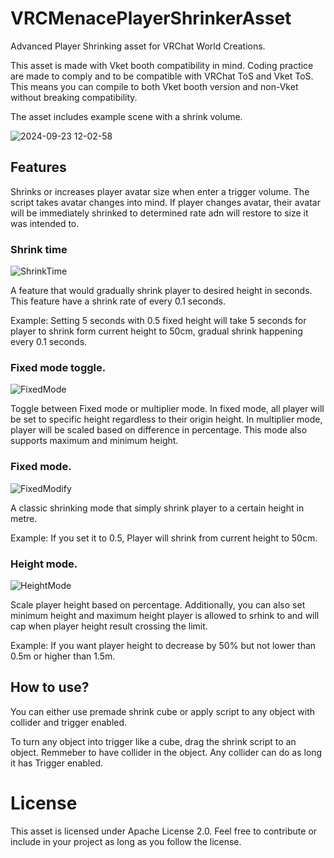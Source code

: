 # VRCMenacePlayerShrinkerAsset
 
Advanced Player Shrinking asset for VRChat World Creations.

This asset is made with Vket booth compatibility in mind. Coding practice are made to comply and to be compatible with VRChat ToS and Vket ToS. This means you can compile to both Vket booth version and non-Vket without breaking compatibility.

The asset includes example scene with a shrink volume.

![2024-09-23 12-02-58](https://github.com/user-attachments/assets/76201341-2dfc-4d41-92cd-48a4aecb0fd0)


## Features

Shrinks or increases player avatar size when enter a trigger volume.
The script takes avatar changes into mind. If player changes avatar, their avatar will be immediately shrinked to determined rate adn will restore to size it was intended to.

### Shrink time
![ShrinkTime](https://github.com/user-attachments/assets/711348e0-e10e-4e78-bf08-ea97af4a2733)

A feature that would gradually shrink player to desired height in seconds. This feature have a shrink rate of every 0.1 seconds.

Example: Setting 5 seconds with 0.5 fixed height will take 5 seconds for player to shrink form current height to 50cm, gradual shrink happening every 0.1 seconds.

### Fixed mode toggle.
![FixedMode](https://github.com/user-attachments/assets/1f04267e-02e0-48ce-aa0c-2ac75e976647)

Toggle between Fixed mode or multiplier mode.
In fixed mode, all player will be set to specific height regardless to their origin height.
In multiplier mode, player will be scaled based on difference in percentage. This mode also supports maximum and minimum height.

### Fixed mode.
![FixedModify](https://github.com/user-attachments/assets/c7f07598-1e38-4c40-895b-33aaa66f491b)

A classic shrinking mode that simply shrink player to a certain height in metre.

Example: If you set it to 0.5, Player will shrink from current height to 50cm.

### Height mode.
![HeightMode](https://github.com/user-attachments/assets/8b4b1810-aa4c-433f-aee7-8518d2a120f7)

Scale player height based on percentage. Additionally, you can also set minimum height and maximum height player is allowed to srhink to and will cap when player height result crossing the limit.

Example: If you want player height to decrease by 50% but not lower than 0.5m or higher than 1.5m.

## How to use?

You can either use premade shrink cube or apply script to any object with collider and trigger enabled.

To turn any object into trigger like a cube, drag the shrink script to an object. Remmeber to have collider in the object. Any collider can do as long it has Trigger enabled.

# License

This asset is licensed under Apache License 2.0. Feel free to contribute or include in your project as long as you follow the license.
